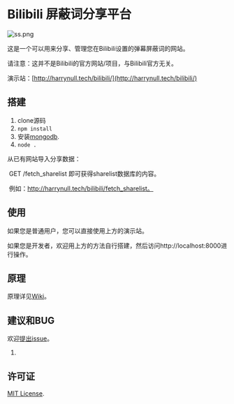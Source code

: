 # Bilibili 屏蔽词分享平台

![ss.png](https://ooo.0o0.ooo/2017/06/05/5934b6ae6e005.png)

这是一个可以用来分享、管理您在Bilibili设置的弹幕屏蔽词的网站。

请注意：这并不是Bilibili的官方网站/项目，与Bilibili官方无关。

演示站：[http://harrynull.tech/bilibili/](http://harrynull.tech/bilibili/)

## 搭建

1. clone源码
2. ``npm install``
3. 安装[mongodb](https://www.mongodb.com/download-center?jmp=nav).
4. ``node .``

从已有网站导入分享数据：

​	GET /fetch_sharelist 即可获得sharelist数据库的内容。

​	例如：http://harrynull.tech/bilibili/fetch_sharelist。

## 使用

如果您是普通用户，您可以直接使用上方的演示站。

如果您是开发者，欢迎用上方的方法自行搭建，然后访问http://localhost:8000进行操作。

## 原理

原理详见[Wiki](https://github.com/abc612008/bilibili_blacklist/wiki)。

## 建议和BUG

欢迎[提出issue](https://github.com/abc612008/bilibili_blacklist/issues)。

1. ​

## 许可证

[MIT License](https://github.com/abc612008/bilibili_blacklist/blob/master/LICENSE).